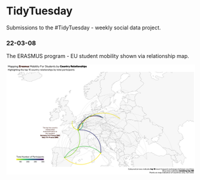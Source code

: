 # TidyTuesday
Submissions to the #TidyTuesday - weekly social data project.

### 22-03-08
The ERASMUS program - EU student mobility shown via relationship map.

![Country Relationship Map](https://github.com/Ya5s3r/TidyTuesday/blob/main/2022/22-03-08/Erasmus-Mobility.png)


